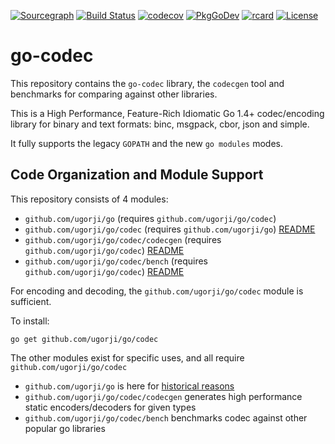 [![Sourcegraph](https://sourcegraph.com/github.com/ugorji/go/-/badge.svg?v=4)](https://sourcegraph.com/github.com/ugorji/go/-/tree/codec?badge)
[![Build Status](https://travis-ci.org/ugorji/go.svg?branch=master)](https://travis-ci.org/ugorji/go)
[![codecov](https://codecov.io/gh/ugorji/go/branch/master/graph/badge.svg?v=4)](https://codecov.io/gh/ugorji/go)
[![PkgGoDev](https://pkg.go.dev/badge/github.com/ugorji/go/codec)](https://pkg.go.dev/github.com/ugorji/go/codec)
[![rcard](https://goreportcard.com/badge/github.com/ugorji/go/codec?v=4)](https://goreportcard.com/report/github.com/ugorji/go/codec)
[![License](http://img.shields.io/badge/license-mit-blue.svg?style=flat-square)](https://raw.githubusercontent.com/ugorji/go/master/LICENSE)

# go-codec

This repository contains the `go-codec` library, the `codecgen` tool and 
benchmarks for comparing against other libraries.

This is a High Performance, Feature-Rich Idiomatic Go 1.4+ codec/encoding library
for binary and text formats: binc, msgpack, cbor, json and simple.

It fully supports the legacy `GOPATH` and the new `go modules` modes.

## Code Organization and Module Support

This repository consists of 4 modules:

- `github.com/ugorji/go` (requires `github.com/ugorji/go/codec`)
- `github.com/ugorji/go/codec` (requires `github.com/ugorji/go`) [README](codec/README.md)
- `github.com/ugorji/go/codec/codecgen` (requires `github.com/ugorji/go/codec`) [README](codec/codecgen/README.md)
- `github.com/ugorji/go/codec/bench` (requires `github.com/ugorji/go/codec`) [README](codec/bench/README.md)

For encoding and decoding, the `github.com/ugorji/go/codec` module is sufficient.

To install:

```
go get github.com/ugorji/go/codec
```

The other modules exist for specific uses, and all require `github.com/ugorji/go/codec`

- `github.com/ugorji/go` is here for [historical reasons](https://github.com/ugorji/go/issues/299)
- `github.com/ugorji/go/codec/codecgen` generates high performance static encoders/decoders for given types
- `github.com/ugorji/go/codec/bench` benchmarks codec against other popular go libraries
